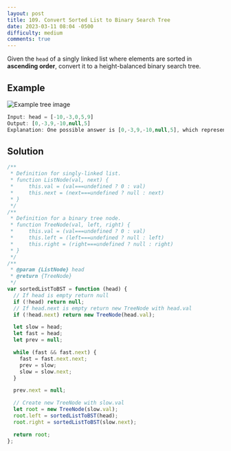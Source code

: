```yaml
---
layout: post
title: 109. Convert Sorted List to Binary Search Tree
date: 2023-03-11 08:04 -0500
difficulty: medium
comments: true
---
```


Given the `head` of a singly linked list where elements are sorted in **ascending order**, convert it to a
height-balanced binary search tree.

## Example

<img src="{{ site.baseurl }}/assets/images/mar-11.png" alt="Example tree image" />

```javascript
Input: head = [-10,-3,0,5,9]
Output: [0,-3,9,-10,null,5]
Explanation: One possible answer is [0,-3,9,-10,null,5], which represents the shown height balanced BST.
```

## Solution

```javascript
/**
 * Definition for singly-linked list.
 * function ListNode(val, next) {
 *     this.val = (val===undefined ? 0 : val)
 *     this.next = (next===undefined ? null : next)
 * }
 */
/**
 * Definition for a binary tree node.
 * function TreeNode(val, left, right) {
 *     this.val = (val===undefined ? 0 : val)
 *     this.left = (left===undefined ? null : left)
 *     this.right = (right===undefined ? null : right)
 * }
 */
/**
 * @param {ListNode} head
 * @return {TreeNode}
 */
var sortedListToBST = function (head) {
  // If head is empty return null
  if (!head) return null;
  // If head.next is empty return new TreeNode with head.val
  if (!head.next) return new TreeNode(head.val);

  let slow = head;
  let fast = head;
  let prev = null;

  while (fast && fast.next) {
    fast = fast.next.next;
    prev = slow;
    slow = slow.next;
  }

  prev.next = null;

  // Create new TreeNode with slow.val
  let root = new TreeNode(slow.val);
  root.left = sortedListToBST(head);
  root.right = sortedListToBST(slow.next);

  return root;
};
```
